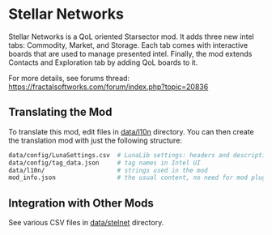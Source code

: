 # Stellar Networks

Stellar Networks is a QoL oriented Starsector mod.
It adds three new intel tabs: Commodity, Market, and Storage.
Each tab comes with interactive boards that are used to manage presented intel.
Finally, the mod extends Contacts and Exploration tab by adding QoL boards to it.

For more details, see forums thread: https://fractalsoftworks.com/forum/index.php?topic=20836

## Translating the Mod

To translate this mod, edit files in [data/l10n](assets/data/l10n/) directory.
You can then create the translation mod with just the following structure:

```bash
data/config/LunaSettings.csv  # LunaLib settings: headers and description
data/config/tag_data.json     # tag names in Intel UI
data/l10n/                    # strings used in the mod
mod_info.json                 # the usual content, no need for mod plugin
```

## Integration with Other Mods

See various CSV files in [data/stelnet](assets/data/stelnet/) directory.

